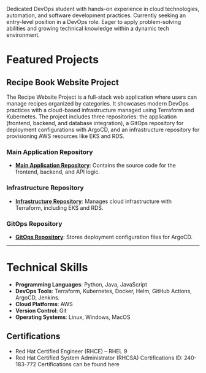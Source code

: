 Dedicated DevOps student with hands-on experience in cloud technologies, automation, and software
development practices. Currently seeking an entry-level position in a DevOps role.
Eager to apply problem-solving abilities and growing technical knowledge within a dynamic tech
environment.

# Featured Projects

## Recipe Book Website Project

The Recipe Website Project is a full-stack web application where users can manage recipes organized by categories. It showcases modern DevOps practices with a cloud-based infrastructure managed using Terraform and Kubernetes. The project includes three repositories: the application (frontend, backend, and database integration), a GitOps repository for deployment configurations with ArgoCD, and an infrastructure repository for provisioning AWS resources like EKS and RDS.

### Main Application Repository
- **[Main Application Repository](main-app-repo-link)**: Contains the source code for the frontend, backend, and API logic.

### Infrastructure Repository
- **[Infrastructure Repository](infra-repo-link)**: Manages cloud infrastructure with Terraform, including EKS and RDS.

### GitOps Repository
- **[GitOps Repository](gitops-repo-link)**: Stores deployment configuration files for ArgoCD.

---

# Technical Skills

- **Programming Languages**: Python, Java,  JavaScript
- **DevOps Tools**: Terraform, Kubernetes, Docker, Helm, GitHub Actions, ArgoCD, Jenkins.
- **Cloud Platforms**: AWS
- **Version Control**: Git
- **Operating Systems**: Linux, Windows, MacOS
  
## Certifications

- Red Hat Certified Engineer (RHCE) – RHEL 9
- Red Hat Certified System Administrator (RHCSA)
    Certifications ID: 240-183-772
    Certifications can be found here

